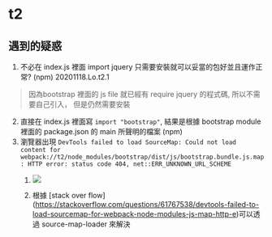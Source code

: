 # t2

## 遇到的疑惑

1. 不必在 index.js 裡面 import jquery 只需要安裝就可以妥當的包好並且運作正常? (npm)
	20201118.Lo.t2.1
> 因為bootstrap 裡面的 js file 就已經有 require jquery 的程式碼, 所以不需要自己引入， 但是仍然需要安裝
2. 直接在 index.js 裡面寫  `import "bootstrap"`, 結果是根據 bootstrap module 裡面的 package.json 的 main 所聲明的檔案 (npm)
3. 瀏覽器出現 `DevTools failed to load SourceMap: Could not load content for webpack://t2/node_modules/bootstrap/dist/js/bootstrap.bundle.js.map: HTTP error: status code 404, net::ERR_UNKNOWN_URL_SCHEME`
	1. ![]("./screenShot.png")

	1. 根據 [stack over flow] (https://stackoverflow.com/questions/61767538/devtools-failed-to-load-sourcemap-for-webpack-node-modules-js-map-http-e)可以透過 source-map-loader 來解決
